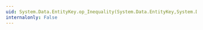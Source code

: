 ```yaml
---
uid: System.Data.EntityKey.op_Inequality(System.Data.EntityKey,System.Data.EntityKey)
internalonly: False
---
```

